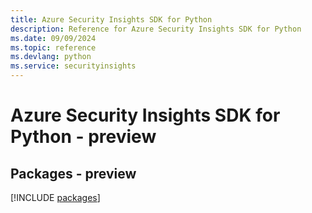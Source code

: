 ```yaml
---
title: Azure Security Insights SDK for Python
description: Reference for Azure Security Insights SDK for Python
ms.date: 09/09/2024
ms.topic: reference
ms.devlang: python
ms.service: securityinsights
---
```

# Azure Security Insights SDK for Python - preview
## Packages - preview
[!INCLUDE [packages](security-insights-index.md)]